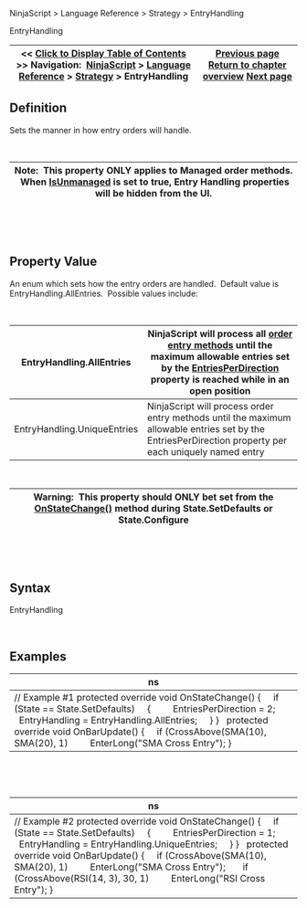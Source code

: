 ﻿


NinjaScript \> Language Reference \> Strategy \> EntryHandling






















EntryHandling







| \<\< [Click to Display Table of Contents](entryhandling.md) \>\> **Navigation:**     [NinjaScript](ninjascript.md) \> [Language Reference](language_reference_wip.md) \> [Strategy](strategy.md) \> EntryHandling | [Previous page](entriesperdirection.md) [Return to chapter overview](strategy.md) [Next page](execution.md) |
| --- | --- |











## Definition


Sets the manner in how entry orders will handle.


 




| Note:  This property ONLY applies to Managed order methods.  When [IsUnmanaged](isunmanaged.md) is set to true, Entry Handling properties will be hidden from the UI. |
| --- |



 


 


## Property Value


An enum which sets how the entry orders are handled.  Default value is EntryHandling.AllEntries.  Possible values include:


 




| EntryHandling.AllEntries | NinjaScript will process all [order entry methods](order_methods.md) until the maximum allowable entries set by the [EntriesPerDirection](entriesperdirection.md) property is reached while in an open position |
| --- | --- |
| EntryHandling.UniqueEntries | NinjaScript will process order entry methods until the maximum allowable entries set by the EntriesPerDirection property per each uniquely named entry |



 




| Warning:  This property should ONLY bet set from the [OnStateChange()](onstatechange.md) method during State.SetDefaults or State.Configure |
| --- |



 


 


## Syntax


EntryHandling


 


## 


## Examples




| ns |
| --- |
| // Example \#1 protected override void OnStateChange()  {      if (State \=\= State.SetDefaults)      {          EntriesPerDirection \= 2;          EntryHandling \= EntryHandling.AllEntries;      } }   protected override void OnBarUpdate()  {      if (CrossAbove(SMA(10), SMA(20), 1)          EnterLong("SMA Cross Entry"); } |



 


 




| ns |
| --- |
| // Example \#2 protected override void OnStateChange() {      if (State \=\= State.SetDefaults)      {          EntriesPerDirection \= 1;          EntryHandling \= EntryHandling.UniqueEntries;      } }   protected override void OnBarUpdate() {      if (CrossAbove(SMA(10), SMA(20), 1)          EnterLong("SMA Cross Entry");        if (CrossAbove(RSI(14, 3), 30, 1)          EnterLong("RSI Cross Entry"); } |










